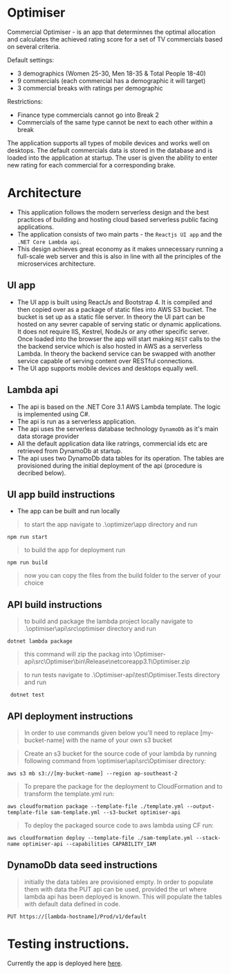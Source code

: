 # Optimiser

Commercial Optimiser - is an app that determinnes the optimal allocation and calculates the achieved rating score for a set of TV commercials based on several criteria. 

Default settings:<br/>
- 3 demographics (Women 25-30, Men 18-35 &amp; Total People 18-40)
- 9 commercials (each commercial has a demographic it will target)
- 3 commercial breaks with ratings per demographic

Restrictions: <br/>
- Finance type commercials cannot go into Break 2
- Commercials of the same type cannot be next to each other within a break

The application supports all types of mobile devices and works well on desktops. The default commercials data is stored in the database and is loaded into the application at startup. The user is given the ability to enter new rating for each commercial for a corresponding brake. 


# Architecture

- This application follows the modern serverless design and the best practices of building and hosting cloud based serverless public facing applications. 
- The application consists of two main parts - the `Reactjs UI app` and the `.NET Core Lambda api`.
- This design achieves great economy as it makes unnecessary running a full-scale web server and this is also in line with all the principles of the microservices architecture.

## UI app
- The UI app is built using ReactJs and Bootstrap 4. It is compiled and then copied over as a package of static files into AWS S3 bucket. The bucket is set up as a static file server. In theory the UI part can be hosted on any sevrer capable of serving static or dynamic applications. It does not require IIS, Kestrel, NodeJs or any other specific server. Once loaded into the browser the app will start making `REST` calls to the the backend service which is also hosted in AWS as a serverless Lambda. In theory the backend service can be swapped with another service capable of serving content over RESTful connections. 
- The UI app supports mobile devices and desktops equally well.

## Lambda api
- The api is based on the .NET Core 3.1 AWS Lambda template. The logic is implemented using C#.
- The api is run as a serverless application.
- The api uses the serverless database technology `DynamoDb` as it's main data storage provider
- All the default application data like ratrings, commercial ids etc are retrieved from DynamoDb at startup.
- The api uses two DynamoDb data tables for its operation. The tables are provisioned during the initial deployment of the api (procedure is decribed below). 


## UI app build instructions
- The app can be built and run locally
> to start the app navigate to .\optimizer\app directory and run
```shell
npm run start
```
> to build the app for deployment run 
```shell
npm run build
```
> now you can copy the files from the build folder to the server of your choice


## API build instructions
> to build and package the lambda project locally navigate to .\optimiser\api\src\optimiser directory and run
```shell
dotnet lambda package 
```
> this command will zip the packag into \Optimiser-api\src\Optimiser\bin\Release\netcoreapp3.1\Optimiser.zip

> to run tests navigate to .\Optimiser-api\test\Optimiser.Tests directory and run
```shell
 dotnet test
```

## API deployment instructions
> In order to use commands given below you'll need to replace [my-bucket-name] with the name of your own s3 bucket

> Create an s3 bucket for the source code of your lambda by running following command from \optimiser\api\src\Optimiser directory: 
```shell
aws s3 mb s3://[my-bucket-name] --region ap-southeast-2
```

> To prepare the package for the deployment to CloudFormation and to transform the template.yml run:
```shell
aws cloudformation package --template-file ./template.yml --output-template-file sam-template.yml --s3-bucket optimiser-api
```

> To deploy the packaged source code to aws lambda using CF run:
```shell
aws cloudformation deploy --template-file ./sam-template.yml --stack-name optimiser-api --capabilities CAPABILITY_IAM
```

## DynamoDb data seed instructions
> initially the data tables are provisioned empty. In order to populate them with data the PUT api can be used, provided the url where lambda api has been deployed is known. This will populate the tables with default data defined in code.
```shell
PUT https://[lambda-hostname]/Prod/v1/default
```
  
  
# Testing instructions.
 Currently the app is deployed here <a href="http://optimiser-app.s3-website-ap-southeast-2.amazonaws.com" target="_blank">here</a>.
